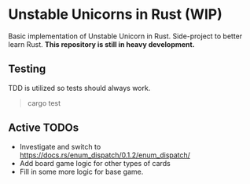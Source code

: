 # Unstable Unicorns in Rust (WIP)

Basic implementation of Unstable Unicorn in Rust. Side-project to better learn Rust.
**This repository is still in heavy development.**

## Testing

TDD is utilized so tests should always work.

> cargo test


## Active TODOs

* Investigate and switch to https://docs.rs/enum_dispatch/0.1.2/enum_dispatch/
* Add board game logic for other types of cards
* Fill in some more logic for base game.